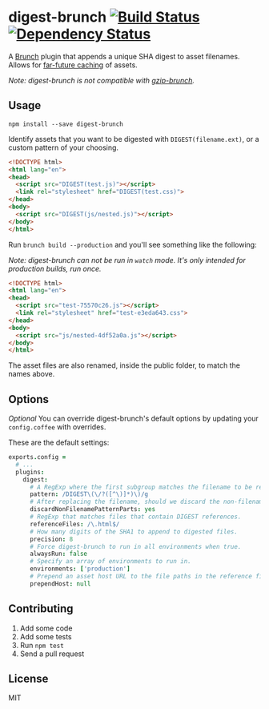 digest-brunch [![Build Status](http://img.shields.io/travis/mutewinter/digest-brunch.svg?style=flat)](https://travis-ci.org/mutewinter/digest-brunch) [![Dependency Status](http://img.shields.io/gemnasium/mutewinter/digest-brunch.svg?style=flat)](https://gemnasium.com/mutewinter/digest-brunch)
=============

A [Brunch][] plugin that appends a unique SHA digest to asset filenames. Allows
for [far-future caching][am] of assets.

_Note: digest-brunch is not compatible with [gzip-brunch][]._

Usage
-----

`npm install --save digest-brunch`

Identify assets that you want to be digested with `DIGEST(filename.ext)`, or a custom pattern of your choosing.

```html
<!DOCTYPE html>
<html lang="en">
<head>
  <script src="DIGEST(test.js)"></script>
  <link rel="stylesheet" href="DIGEST(test.css)">
</head>
<body>
  <script src="DIGEST(js/nested.js)"></script>
</body>
</html>
```

Run `brunch build --production` and you'll see something like the following:

_Note: digest-brunch can not be run in `watch` mode. It's only intended for
production builds, run once._

```html
<!DOCTYPE html>
<html lang="en">
<head>
  <script src="test-75570c26.js"></script>
  <link rel="stylesheet" href="test-e3eda643.css">
</head>
<body>
  <script src="js/nested-4df52a0a.js"></script>
</body>
</html>
```

The asset files are also renamed, inside the public folder, to match the names
above.

Options
-------

_Optional_ You can override digest-brunch's default options by updating your
`config.coffee` with overrides.

These are the default settings:

```coffeescript
exports.config =
  # ...
  plugins:
    digest:
      # A RegExp where the first subgroup matches the filename to be replaced
      pattern: /DIGEST\(\/?([^\)]*)\)/g
      # After replacing the filename, should we discard the non-filename parts of the pattern?
      discardNonFilenamePatternParts: yes
      # RegExp that matches files that contain DIGEST references.
      referenceFiles: /\.html$/
      # How many digits of the SHA1 to append to digested files.
      precision: 8
      # Force digest-brunch to run in all environments when true.
      alwaysRun: false
      # Specify an array of environments to run in.
      environments: ['production']
      # Prepend an asset host URL to the file paths in the reference files. Use an object e.g. {production: 'http://production-asset-host.co'}
      prependHost: null
```

Contributing
------------

1. Add some code
1. Add some tests
1. Run `npm test`
1. Send a pull request

License
-------

MIT

[Brunch]: http://brunch.io
[am]: http://blog.alexmaccaw.com/time-to-first-tweet
[gzip-brunch]: https://github.com/banyan/gzip-brunch
